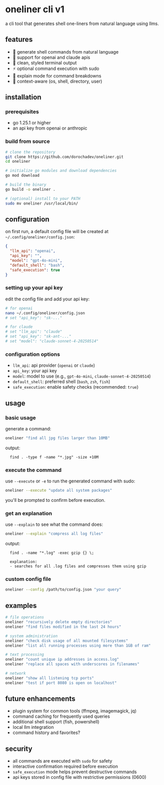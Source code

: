 # oneliner cli v1

a cli tool that generates shell one-liners from natural language using llms.

## features

- 🤖 generate shell commands from natural language
- 🔌 support for openai and claude apis
- 🎨 clean, styled terminal output
- ⚡ optional command execution with sudo
- 📝 explain mode for command breakdowns
- 🔧 context-aware (os, shell, directory, user)

## installation

### prerequisites

- go 1.25.1 or higher
- an api key from openai or anthropic

### build from source

```bash
# clone the repository
git clone https://github.com/dorochadev/oneliner.git
cd oneliner

# initialize go modules and download dependencies
go mod download

# build the binary
go build -o oneliner .

# (optional) install to your PATH
sudo mv oneliner /usr/local/bin/
````

## configuration

on first run, a default config file will be created at `~/.config/oneliner/config.json`:

```json
{
  "llm_api": "openai",
  "api_key": "",
  "model": "gpt-4o-mini",
  "default_shell": "bash",
  "safe_execution": true
}
```

### setting up your api key

edit the config file and add your api key:

```bash
# for openai
nano ~/.config/oneliner/config.json
# set "api_key": "sk-..."

# for claude
# set "llm_api": "claude"
# set "api_key": "sk-ant-..."
# set "model": "claude-sonnet-4-20250514"
```

### configuration options

* `llm_api`: api provider (`openai` or `claude`)
* `api_key`: your api key
* `model`: model to use (e.g., `gpt-4o-mini`, `claude-sonnet-4-20250514`)
* `default_shell`: preferred shell (`bash`, `zsh`, `fish`)
* `safe_execution`: enable safety checks (recommended: `true`)

## usage

### basic usage

generate a command:

```bash
oneliner "find all jpg files larger than 10MB"
```

output:

```
  find . -type f -name "*.jpg" -size +10M
```

### execute the command

use `--execute` or `-e` to run the generated command with sudo:

```bash
oneliner --execute "update all system packages"
```

you'll be prompted to confirm before execution.

### get an explanation

use `--explain` to see what the command does:

```bash
oneliner --explain "compress all log files"
```

output:

```
  find . -name "*.log" -exec gzip {} \;

  explanation:
  - searches for all .log files and compresses them using gzip
```

### custom config file

```bash
oneliner --config /path/to/config.json "your query"
```

## examples

```bash
# file operations
oneliner "recursively delete empty directories"
oneliner "find files modified in the last 24 hours"

# system administration
oneliner "check disk usage of all mounted filesystems"
oneliner "list all running processes using more than 1GB of ram"

# text processing
oneliner "count unique ip addresses in access.log"
oneliner "replace all spaces with underscores in filenames"

# network
oneliner "show all listening tcp ports"
oneliner "test if port 8080 is open on localhost"
```

## future enhancements

* plugin system for common tools (ffmpeg, imagemagick, jq)
* command caching for frequently used queries
* additional shell support (fish, powershell)
* local llm integration
* command history and favorites?

## security

* all commands are executed with `sudo` for safety
* interactive confirmation required before execution
* `safe_execution` mode helps prevent destructive commands
* api keys stored in config file with restrictive permissions (0600)